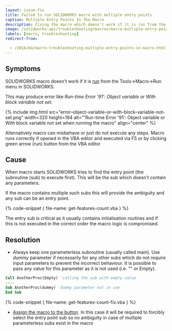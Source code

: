 ```yaml
---
layout: issue-fix
title: Failed to run SOLIDWORKS macro with multiple entry points
caption: Multiple Entry Points In The Macro
description: Fixing the macro which doesn't work if it is run from the Tools->Macro->Run menu in SOLIDWORKS but works correctly if opened in the VBA editor and executed via F5 or by clicking green arrow
image: /solidworks-api/troubleshooting/macros/macro-multiple-entry-points/error-object-variable-or-with-block-variable-not-set.png
labels: [macro, troubleshooting]
redirect-from:

  - /2018/04/macro-troubleshooting-multiple-entry-points-in-macro.html
---
```

## Symptoms

SOLIDWORKS macro doesn't work if it is [run](http://help.solidworks.com/2016/english/solidworks/sldworks/t_run_macro.htm) from the Tools->Macro->Run menu in SOLIDWORKS.

This may produce error like *Run-time Error '91': Object variable or With block variable not set*.

{% include img.html src="error-object-variable-or-with-block-variable-not-set.png" width=320 height=194 alt="'Run-time Error '91': Object variable or With block variable not set when running the macro" align="center" %}

Alternatively macro can misbehave or just do not execute any steps.
Macro runs correctly if opened in the VBA editor and executed via F5 or by clicking green arrow (run) button from the VBA editor

## Cause

When macro starts SOLIDWORKS tries to find the entry point (the subroutine (sub) to execute first). This will be the sub which doesn't contain any parameters.

If the macro contains multiple such subs this will provide the ambiguity and any sub can be an entry point.

{% code-snippet { file-name: get-features-count.vba } %}

The entry sub is critical as it usually contains initialisation routines and if this is not executed in the correct order the macro logic is compromised.

## Resolution

* Always keep one parameterless subroutine (usually called main). Use *dummy* parameter if necessarily for any other subs which do not require input parameters to prevent the incorrect behaviour. It is possible to pass any value for this parameter as it is not used (i.e. "" or Empty).

~~~ vb
Call AnotherProc(Empty) 'calling the sub with empty value
----
Sub AnotherProc(dummy) 'dummy parameter not in use
End Sub
~~~

{% code-snippet { file-name: get-features-count-fix.vba } %}

* [Assign the macro to the button](/solidworks-api/getting-started/macros/macro-buttons). In this case it will be required to forcibly select the entry point sub so no ambiguity in case of multiple parameterless subs exist in the macro
